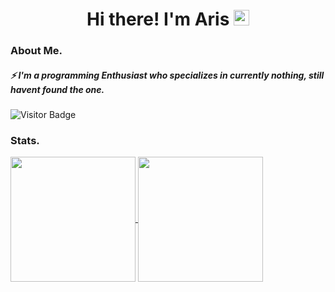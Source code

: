 <h1 align="center">Hi there! I'm Aris <img src="https://media.giphy.com/media/hvRJCLFzcasrR4ia7z/giphy.gif" width="25px" height="25px"> </h1> 

### About Me.
##### ⚡ I'm a programming Enthusiast who specializes in currently nothing, still havent found the one.

![Visitor Badge](https://visitor-badge.laobi.icu/badge?page_id=antare74)

### Stats.
<a href="https://github.com/antare74">
  <img height="200px" align="center" src="https://github-readme-stats.vercel.app/api?username=antare74&show_icons=true&count_private=true&hide_border=false&theme=vue-dark" />
</a>
<a href="https://github.com/antare74">
  <img height="200px" align="center" src="https://github-readme-stats.vercel.app/api/top-langs/?username=antare74&layout=compact&langs_count=20&count_private=true&hide_border=false&theme=vue-dark" />
</a>
